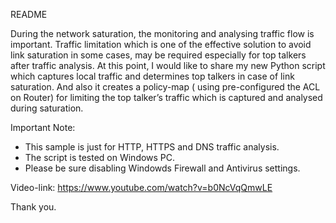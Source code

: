 README

During the network saturation, the monitoring and analysing traffic flow is important. Traffic limitation which is one of the effective solution to avoid link saturation in some cases, may be required especially for top talkers after traffic analysis.  At this point, I would like to share my new Python script which captures local traffic and determines top talkers in case of link saturation. And also it creates a policy-map ( using pre-configured the ACL on Router) for limiting the top talker’s traffic which is captured and analysed during saturation.

Important Note:  

- This sample is  just for HTTP, HTTPS and DNS traffic analysis.
- The script is tested on Windows PC. 
- Please be sure disabling Windowds Firewall and Antivirus settings.



Video-link:
https://www.youtube.com/watch?v=b0NcVqQmwLE



Thank you.
